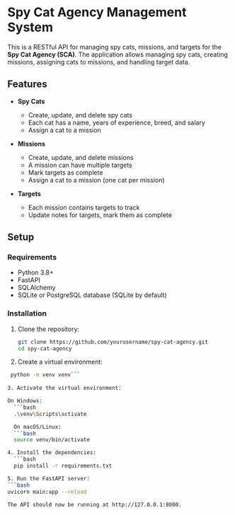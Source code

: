 # Spy Cat Agency Management System

This is a RESTful API for managing spy cats, missions, and targets for the **Spy Cat Agency (SCA)**. The application allows managing spy cats, creating missions, assigning cats to missions, and handling target data.

## Features

- **Spy Cats**
  - Create, update, and delete spy cats
  - Each cat has a name, years of experience, breed, and salary
  - Assign a cat to a mission
  
- **Missions**
  - Create, update, and delete missions
  - A mission can have multiple targets
  - Mark targets as complete
  - Assign a cat to a mission (one cat per mission)

- **Targets**
  - Each mission contains targets to track
  - Update notes for targets, mark them as complete

## Setup

### Requirements

- Python 3.8+
- FastAPI
- SQLAlchemy
- SQLite or PostgreSQL database (SQLite by default)

### Installation

1. Clone the repository:

   ```bash
   git clone https://github.com/yourusername/spy-cat-agency.git
   cd spy-cat-agency
   
2. Create a virtual environment:
   
  ```bash
   python -m venv venv```
   
3. Activate the virtual environment:

  On Windows:
    ```bash
    .\venv\Scripts\activate

    On macOS/Linux:
    ```bash
    source venv/bin/activate

4. Install the dependencies:
    ```bash
    pip install -r requirements.txt

5. Run the FastAPI server:
  ```bash
  uvicorn main:app --reload

The API should now be running at http://127.0.0.1:8000.


